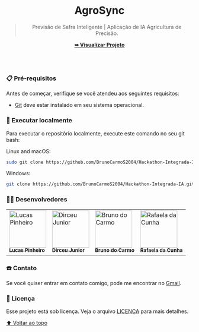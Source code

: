 <div align="center">
  
  <br />
  <br />

  <h1 align="center">AgroSync</h1>

  > Previsão de Safra Inteligente | Aplicação de IA Agricultura de Precisão.

  <a href="https://github.com/BrunoCarmoS2004/Hackathon-Integrada-IA"><strong>➥ Visualizar Projeto</strong></a>

</br>

</div>

<br />

### 📋 Pré-requisitos

Antes de começar, verifique se você atendeu aos seguintes requisitos:

* [Git](https://git-scm.com/downloads "Download Git") deve estar instalado em seu sistema operacional.

### 📍 Executar localmente

Para executar o repositório localmente, execute este comando no seu git bash:

Linux and macOS:

```bash
sudo git clone https://github.com/BrunoCarmoS2004/Hackathon-Integrada-IA.git
```

Windows:

```bash
git clone https://github.com/BrunoCarmoS2004/Hackathon-Integrada-IA.git
```


### 👨‍💻 Desenvolvedores

<table>
  <tr>
    <td>
      <a href="https://github.com/p1nheiros">
        <img src="https://avatars.githubusercontent.com/u/124714182?v=4" width="100px;" alt="Lucas Pinheiro"/><br>
        <sub>
          <b>Lucas Pinheiro</b>
        </sub>
      </a>
    </td>
    <td>
      <a href="https://github.com/junior-slv">
        <img src="https://avatars.githubusercontent.com/u/108402999?v=4" width="100px;" alt="Dirceu Junior"/><br>
        <sub>
          <b>Dirceu Junior</b>
        </sub>
      </a>
    </td>
    <td>
      <a href="https://github.com/BrunoCarmoS2004">
        <img src="https://avatars.githubusercontent.com/u/126525394?v=4" width="100px;" alt="Bruno do Carmo"/><br>
        <sub>
          <b>Bruno do Carmo</b>
        </sub>
      </a>
    </td>
    <td>
      <a href="https://github.com/RafaeladaCunha">
        <img src="https://avatars.githubusercontent.com/u/124809624?v=4" width="100px;" alt="Rafaela da Cunha"/><br>
        <sub>
          <b>Rafaela da Cunha</b>
        </sub>
      </a>
    </td>
  </tr>
</table>

### ☎️ Contato

Se você quiser entrar em contato comigo, pode me encontrar no [Gmail](mailto:pinheiros.dev@gmail.com).

### 📝 Licença

Esse projeto está sob licença. Veja o arquivo [LICENÇA](LICENSE.md) para mais detalhes.

[⬆ Voltar ao topo](README.md)<br>
